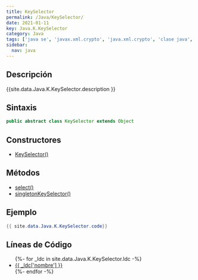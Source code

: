 ```yaml
---
title: KeySelector
permalink: /Java/KeySelector/
date: 2021-01-11
key: Java.K.KeySelector
category: Java
tags: ['java se', 'javax.xml.crypto', 'java.xml.crypto', 'clase java', 'Java 1.6']
sidebar: 
  nav: java
---
```


## Descripción
{{site.data.Java.K.KeySelector.description }}

## Sintaxis
~~~java
public abstract class KeySelector extends Object
~~~

## Constructores
* [KeySelector()](/Java/KeySelector/KeySelector/)

## Métodos
* [select()](/Java/KeySelector/select)
* [singletonKeySelector()](/Java/KeySelector/singletonKeySelector)

## Ejemplo
~~~java
{{ site.data.Java.K.KeySelector.code}}
~~~

## Líneas de Código
<ul>
{%- for _ldc in site.data.Java.K.KeySelector.ldc -%}
   <li>
       <a href="{{_ldc['url'] }}">{{ _ldc['nombre'] }}</a>
   </li>
{%- endfor -%}
</ul>
